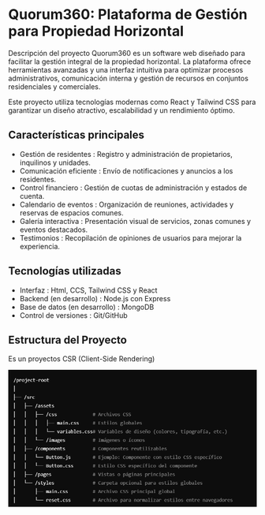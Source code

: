 # Quorum360: Plataforma de Gestión para Propiedad Horizontal
Descripción del proyecto
Quorum360 es un software web diseñado para facilitar la gestión integral de la propiedad horizontal. La plataforma ofrece herramientas avanzadas y una interfaz intuitiva para optimizar procesos administrativos, comunicación interna y gestión de recursos en conjuntos residenciales y comerciales.

Este proyecto utiliza tecnologías modernas como React y Tailwind CSS para garantizar un diseño atractivo, escalabilidad y un rendimiento óptimo.

## Características principales
- Gestión de residentes : Registro y administración de propietarios, inquilinos y unidades.
- Comunicación eficiente : Envío de notificaciones y anuncios a los residentes.
- Control financiero : Gestión de cuotas de administración y estados de cuenta.
- Calendario de eventos : Organización de reuniones, actividades y reservas de espacios comunes.
- Galería interactiva : Presentación visual de servicios, zonas comunes y eventos destacados.
- Testimonios : Recopilación de opiniones de usuarios para mejorar la experiencia.

## Tecnologías utilizadas
- Interfaz : Html, CCS, Tailwind CSS y React 
- Backend (en desarrollo) : Node.js con Express
- Base de datos (en desarrollo) : MongoDB
- Control de versiones : Git/GitHub

## Estructura del Proyecto

Es un proyectos CSR (Client-Side Rendering)

![alt text](/src/asset/image/imgEstruProy.png)

